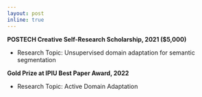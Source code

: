 ```yaml
---
layout: post
inline: true
---
```


**POSTECH Creative Self-Research Scholarship, 2021 ($5,000)** 
- Research Topic: Unsupervised domain adaptation for semantic segmentation

**Gold Prize at IPIU Best Paper Award, 2022** 
- Research Topic: Active Domain Adaptation
